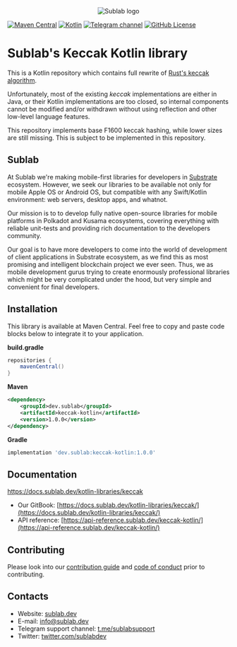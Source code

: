 <div align="center">

  <picture>
    <source media="(prefers-color-scheme: dark)" srcset="https://sublab.dev/logo_light.png">
    <img alt="Sublab logo" src="https://sublab.dev/logo.png">
  </picture>

</div>

[![Maven Central](https://img.shields.io/maven-central/v/dev.sublab/keccak-kotlin)](https://mvnrepository.com/artifact/dev.sublab/keccak-kotlin)
[![Kotlin](https://img.shields.io/badge/kotlin-1.7.21-blue.svg?logo=kotlin)](http://kotlinlang.org)
[![Telegram channel](https://img.shields.io/badge/chat-telegram-green.svg?logo=telegram)](https://t.me/sublabsupport)
[![GitHub License](https://img.shields.io/badge/license-Apache%20License%202.0-blue.svg?style=flat)](http://www.apache.org/licenses/LICENSE-2.0)

# Sublab's Keccak Kotlin library

This is a Kotlin repository which contains full rewrite of [Rust's keccak algorithm](https://github.com/RustCrypto/sponges).

Unfortunately, most of the existing *keccak* implementations are either in Java, or their Kotlin implementations are too closed, so internal components cannot be modified and/or withdrawn without using reflection and other low-level language features.

This repository implements base F1600 keccak hashing, while lower sizes are still missing. This is subject to be implemented in this repository.

## Sublab

At Sublab we're making mobile-first libraries for developers in [Substrate](https://substrate.io) ecosystem. However, we seek our libraries to be available not only for mobile Apple OS or Android OS, but compatible with any Swift/Kotlin environment: web servers, desktop apps, and whatnot.

Our mission is to to develop fully native open-source libraries for mobile platforms in Polkadot and Kusama ecosystems, covering everything with reliable unit-tests and providing rich documentation to the developers community. 

Our goal is to have more developers to come into the world of development of client applications in Substrate ecosystem, as we find this as most promising and intelligent blockchain project we ever seen. Thus, we as mobile development gurus trying to create enormously professional libraries which might be very complicated under the hood, but very simple and convenient for final developers.

## Installation

This library is available at Maven Central. Feel free to copy and paste code blocks below to integrate it to your application.

**build.gradle**

```groovy
repositories {
    mavenCentral()
}
```

**Maven**

```xml
<dependency>
    <groupId>dev.sublab</groupId>
    <artifactId>keccak-kotlin</artifactId>
    <version>1.0.0</version>
</dependency>
```

**Gradle**

```groovy
implementation 'dev.sublab:keccak-kotlin:1.0.0'
```

## Documentation
https://docs.sublab.dev/kotlin-libraries/keccak
- Our GitBook: [https://docs.sublab.dev/kotlin-libraries/keccak/](https://docs.sublab.dev/kotlin-libraries/keccak/)
- API reference: [https://api-reference.sublab.dev/keccak-kotlin/](https://api-reference.sublab.dev/keccak-kotlin/)

## Contributing

Please look into our [contribution guide](CONTRIBUTING.md) and [code of conduct](CODE_OF_CONDUCT.md) prior to contributing.

## Contacts

- Website: [sublab.dev](https://sublab.dev)
- E-mail: [info@sublab.dev](mailto:info@sublab.dev)
- Telegram support channel: [t.me/sublabsupport](t.me/sublabsupport)
- Twitter: [twitter.com/sublabdev](https://twitter.com/sublabdev)
